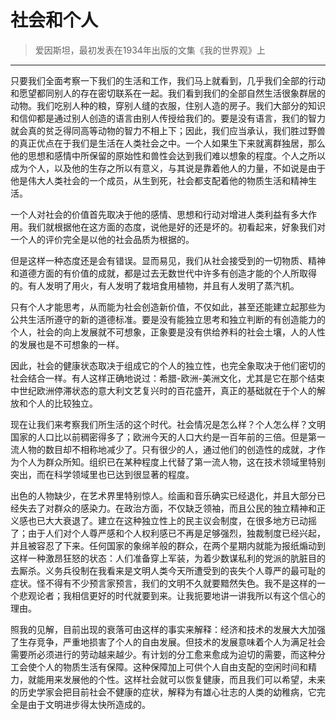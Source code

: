 # 社会和个人
> 爱因斯坦，最初发表在1934年出版的文集《我的世界观》上
***
只要我们全面考察一下我们的生活和工作，我们马上就看到，几乎我们全部的行动和愿望都同别人的存在密切联系在一起。我们看到我们的全部自然生活很象群居的动物。我们吃别人种的粮，穿别人缝的衣服，住别人造的房子。我们大部分的知识和信仰都是通过别人创造的语言由别人传授给我们的。要是没有语言，我们的智力就会真的贫乏得同高等动物的智力不相上下；因此，我们应当承认，我们胜过野兽的真正优点在于我们是生活在人类社会之中。一个人如果生下来就离群独居，那么他的思想和感情中所保留的原始性和兽性会达到我们难以想象的程度。个人之所以成为个人，以及他的生存之所以有意义，与其说是靠着他人的力量，不如说是由于他是伟大人类社会的一个成员，从生到死，社会都支配着他的物质生活和精神生活。

一个人对社会的价值首先取决于他的感情、思想和行动对增进人类利益有多大作用。我们就根据他在这方面的态度，说他是好的还是坏的。初看起来，好象我们对一个人的评价完全是以他的社会品质为根据的。

但是这样一种态度还是会有错误。显而易见，我们从社会接受到的一切物质、精神和道德方面的有价值的成就，都是过去无数世代中许多有创造才能的个人所取得的。有人发明了用火，有人发明了栽培食用植物，并且有人发明了蒸汽机。

只有个人才能思考，从而能为社会创造新价值，不仅如此，甚至还能建立起那些为公共生活所遵守的新的道德标准。要是没有能独立思考和独立判断的有创造能力的个人，社会的向上发展就不可想象，正象要是没有供给养料的社会土壤，人的人性的发展也是不可想象的一样。

因此，社会的健康状态取决于组成它的个人的独立性，也完全象取决于他们密切的社会结合一样。有人这样正确地说过：希腊-欧洲-美洲文化，尤其是它在那个结束中世纪欧洲停滞状态的意大利文艺复兴时的百花盛开，真正的基础就在于个人的解放和个人的比较独立。

现在让我们来考察我们所生活的这个时代。社会情况是怎么样？个人怎么样？文明国家的人口比以前稠密得多了；欧洲今天的人口大约是一百年前的三倍。但是第一流人物的数目却不相称地减少了。只有很少的人，通过他们的创造性的成就，才作为个人为群众所知。组织已在某种程度上代替了第一流人物，这在技术领域里特别突出，而在科学领域里也已达到很显著的程度。

出色的人物缺少，在艺术界里特别惊人。绘画和音乐确实已经退化，并且大部分已经失去了对群众的感染力。在政治方面，不仅缺乏领袖，而且公民的独立精神和正义感也已大大衰退了。建立在这种独立性上的民主议会制度，在很多地方已动摇了；由于人们对个人尊严感和个人权利感已不再是足够强烈，独裁制度已经兴起，并且被容忍了下来。任何国家的象绵羊般的群众，在两个星期内就能为报纸煽动到这样一种激昂狂怒的状态：人们准备穿上军装，为着少数谋私利的党派的肮脏目的去厮杀。义务兵役制在我看来是文明人类今天所遭受到的丧失个人尊严的最可耻的症状。怪不得有不少预言家预言，我们的文明不久就要黯然失色。我不是这样的一个悲观论者；我相信更好的时代就要到来。让我扼要地讲一讲我所以有这个信心的理由。

照我的见解，目前出现的衰落可由这样的事实来解释：经济和技术的发展大大加强了生存竞争，严重地损害了个人的自由发展。但技术的发展意味着个人为满足社会需要所必须进行的劳动越来越少。有计划的分工愈来愈成为迫切的需要，而这种分工会使个人的物质生活有保障。这种保障加上可供个人自由支配的空闲时间和精力，就能用来发展他的个性。这样社会就可以恢复健康，而且我们可以希望，未来的历史学家会把目前社会不健康的症状，解释为有雄心壮志的人类的幼稚病，它完全是由于文明进步得太快所造成的。
